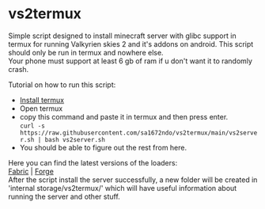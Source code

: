 # vs2termux
Simple script designed to install minecraft server with glibc support in termux for running Valkyrien skies 2 and it's addons on android.
This script should only be run in termux and nowhere else.                                  
Your phone must support at least 6 gb of ram if u don't want it to randomly crash.

Tutorial on how to run this script:
- [Install termux](https://github.com/termux/termux-app/releases/tag/v0.118.0)
- Open termux
- copy this command and paste it in termux and then press enter.      
`curl -s https://raw.githubusercontent.com/sa1672ndo/vs2termux/main/vs2server.sh | bash vs2server.sh`
- You should be able to figure out the rest from here.

Here you can find the latest versions of the loaders:        
[Fabric](https://fabricmc.net/develop/)   |   [Forge](https://files.minecraftforge.net/net/minecraftforge/forge/)            
After the script install the server successfully, a new folder will be created in 'internal storage/vs2termux/' which will have useful information about running the server and other stuff.
